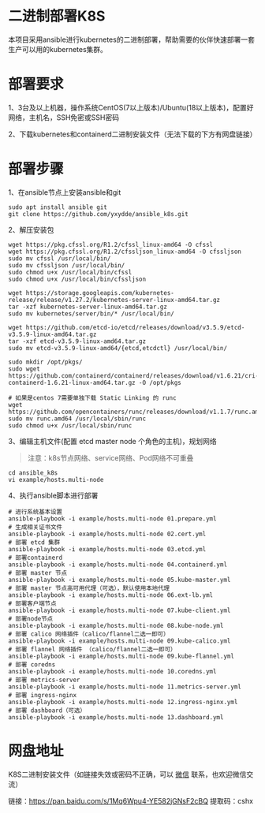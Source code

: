 # 二进制部署K8S

本项目采用ansible进行kubernetes的二进制部署，帮助需要的伙伴快速部署一套生产可以用的kubernetes集群。

# 部署要求

1、3台及以上机器，操作系统CentOS(7以上版本)/Ubuntu(18以上版本)，配置好网络，主机名，SSH免密或SSH密码

2、下载kubernetes和containerd二进制安装文件（无法下载的下方有网盘链接）

# 部署步骤

1、在ansible节点上安装ansible和git

```
sudo apt install ansible git
git clone https://github.com/yxydde/ansible_k8s.git
```

2、解压安装包

```
wget https://pkg.cfssl.org/R1.2/cfssl_linux-amd64 -O cfssl
wget https://pkg.cfssl.org/R1.2/cfssljson_linux-amd64 -O cfssljson
sudo mv cfssl /usr/local/bin/
sudo mv cfssljson /usr/local/bin/
sudo chmod u+x /usr/local/bin/cfssl
sudo chmod u+x /usr/local/bin/cfssljson

wget https://storage.googleapis.com/kubernetes-release/release/v1.27.2/kubernetes-server-linux-amd64.tar.gz
tar -xzf kubernetes-server-linux-amd64.tar.gz 
sudo mv kubernetes/server/bin/* /usr/local/bin/

wget https://github.com/etcd-io/etcd/releases/download/v3.5.9/etcd-v3.5.9-linux-amd64.tar.gz
tar -xzf etcd-v3.5.9-linux-amd64.tar.gz 
sudo mv etcd-v3.5.9-linux-amd64/{etcd,etcdctl} /usr/local/bin/

sudo mkdir /opt/pkgs/
sudo wget https://github.com/containerd/containerd/releases/download/v1.6.21/cri-containerd-1.6.21-linux-amd64.tar.gz -O /opt/pkgs

# 如果是centos 7需要单独下载 Static Linking 的 runc
wget https://github.com/opencontainers/runc/releases/download/v1.1.7/runc.amd64
sudo mv runc.amd64 /usr/local/sbin/runc
sudo chmod u+x /usr/local/sbin/runc 
```

3、编辑主机文件(配置 etcd master node 个角色的主机)，规划网络

> 注意：k8s节点网络、service网络、Pod网络不可重叠

```
cd ansible_k8s
vi example/hosts.multi-node
```

4、执行ansible脚本进行部署

```
# 进行系统基本设置
ansible-playbook -i example/hosts.multi-node 01.prepare.yml
# 生成相关证书文件
ansible-playbook -i example/hosts.multi-node 02.cert.yml
# 部署 etcd 集群
ansible-playbook -i example/hosts.multi-node 03.etcd.yml
# 部署containerd
ansible-playbook -i example/hosts.multi-node 04.containerd.yml
# 部署 master 节点
ansible-playbook -i example/hosts.multi-node 05.kube-master.yml
# 部署 master 节点高可用代理（可选），默认使用本地代理
ansible-playbook -i example/hosts.multi-node 06.ext-lb.yml
# 部署客户端节点
ansible-playbook -i example/hosts.multi-node 07.kube-client.yml
# 部署node节点
ansible-playbook -i example/hosts.multi-node 08.kube-node.yml
# 部署 calico 网络插件（calico/flannel二选一即可）
ansible-playbook -i example/hosts.multi-node 09.kube-calico.yml
# 部署 flannel 网络插件 （calico/flannel二选一即可）
ansible-playbook -i example/hosts.multi-node 09.kube-flannel.yml
# 部署 coredns
ansible-playbook -i example/hosts.multi-node 10.coredns.yml
# 部署 metrics-server
ansible-playbook -i example/hosts.multi-node 11.metrics-server.yml
# 部署 ingress-nginx
ansible-playbook -i example/hosts.multi-node 12.ingress-nginx.yml
# 部署 dashboard（可选）
ansible-playbook -i example/hosts.multi-node 13.dashboard.yml
```

# 网盘地址

K8S二进制安装文件（如链接失效或密码不正确，可以 [微信](./微信.jpg) 联系，也欢迎微信交流）

链接：https://pan.baidu.com/s/1Mq6Wpu4-YE582jGNsF2cBQ 
提取码：cshx
